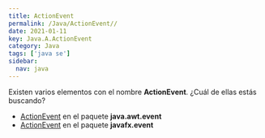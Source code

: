 ```yaml
---
title: ActionEvent
permalink: /Java/ActionEvent//
date: 2021-01-11
key: Java.A.ActionEvent
category: Java
tags: ['java se']
sidebar: 
  nav: java
---
```


Existen varios elementos con el nombre **ActionEvent**. ¿Cuál de ellas estás buscando?
<ul>
<li><a href="/Java/ActionEvent-java-awt-event/">ActionEvent</a> en el paquete <strong>java.awt.event</strong></li>
<li><a href="/Java/ActionEvent-javafx-event/">ActionEvent</a> en el paquete <strong>javafx.event</strong></li>
<ul>
